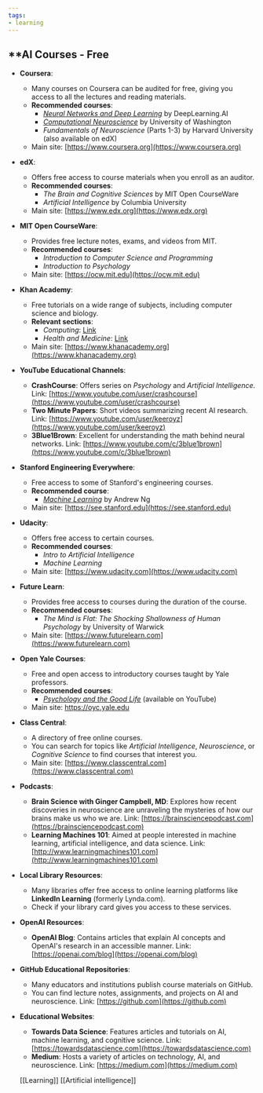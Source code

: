 ```yaml
---
tags:
- learning
---
```


## **AI Courses - Free

- **Coursera**:
    - Many courses on Coursera can be audited for free, giving you access to all the lectures and reading materials.
    - **Recommended courses**:
        - _[Neural Networks and Deep Learning](https://www.coursera.org/learn/neural-networks-deep-learning)_ by DeepLearning.AI
        - _[Computational Neuroscience](https://www.coursera.org/learn/computational-neuroscience)_ by University of Washington
        - _Fundamentals of Neuroscience_ (Parts 1-3) by Harvard University (also available on edX)
    - Main site: [https://www.coursera.org](https://www.coursera.org)
- **edX**:
    - Offers free access to course materials when you enroll as an auditor.
    - **Recommended courses**:
        - _The Brain and Cognitive Sciences_ by MIT Open CourseWare
        - _Artificial Intelligence_ by Columbia University
    - Main site: [https://www.edx.org](https://www.edx.org)
- **MIT Open CourseWare**:
    - Provides free lecture notes, exams, and videos from MIT.
    - **Recommended courses**:
        - _Introduction to Computer Science and Programming_
        - _Introduction to Psychology_
    - Main site: [https://ocw.mit.edu](https://ocw.mit.edu)
- **Khan Academy**:
    - Free tutorials on a wide range of subjects, including computer science and biology.
    - **Relevant sections**:
        - _Computing_: [Link](https://www.khanacademy.org/computing)
        - _Health and Medicine_: [Link](https://www.khanacademy.org/science/health-and-medicine)
    - Main site: [https://www.khanacademy.org](https://www.khanacademy.org)
- **YouTube Educational Channels**:
    - **CrashCourse**: Offers series on _Psychology_ and _Artificial Intelligence_.
        Link: [https://www.youtube.com/user/crashcourse](https://www.youtube.com/user/crashcourse)
    - **Two Minute Papers**: Short videos summarizing recent AI research.
        Link: [https://www.youtube.com/user/keeroyz](https://www.youtube.com/user/keeroyz)
    - **3Blue1Brown**: Excellent for understanding the math behind neural networks.
        Link: [https://www.youtube.com/c/3blue1brown](https://www.youtube.com/c/3blue1brown)
- **Stanford Engineering Everywhere**:
    - Free access to some of Stanford's engineering courses.
    - **Recommended course**:
        - _[Machine Learning](https://see.stanford.edu/Course/CS229)_ by Andrew Ng
    - Main site: [https://see.stanford.edu](https://see.stanford.edu)
- **Udacity**:
    - Offers free access to certain courses.
    - **Recommended courses**:
        - _Intro to Artificial Intelligence_
        - _Machine Learning_
    - Main site: [https://www.udacity.com](https://www.udacity.com)
- **Future Learn**:
    - Provides free access to courses during the duration of the course.
    - **Recommended courses**:
        - _The Mind is Flat: The Shocking Shallowness of Human Psychology_ by University of Warwick
    - Main site: [https://www.futurelearn.com](https://www.futurelearn.com)
- **Open Yale Courses**:
    - Free and open access to introductory courses taught by Yale professors.
    - **Recommended courses**:
        - _[Psychology and the Good Life](https://www.youtube.com/watch?v=9KiG5f-6m4s)_ (available on YouTube)
    - Main site: https://oyc.yale.edu
- **Class Central**:
    - A directory of free online courses.
    - You can search for topics like _Artificial Intelligence_, _Neuroscience_, or _Cognitive Science_ to find courses that interest you.
    - Main site: [https://www.classcentral.com](https://www.classcentral.com)
- **Podcasts**:
    - **Brain Science with Ginger Campbell, MD**: Explores how recent discoveries in neuroscience are unraveling the mysteries of how our brains make us who we are.
        Link: [https://brainsciencepodcast.com](https://brainsciencepodcast.com)
    - **Learning Machines 101**: Aimed at people interested in machine learning, artificial intelligence, and data science.
        Link: [http://www.learningmachines101.com](http://www.learningmachines101.com)
- **Local Library Resources**:
    - Many libraries offer free access to online learning platforms like **LinkedIn Learning** (formerly Lynda.com).
    - Check if your library card gives you access to these services.
- **OpenAI Resources**:
    - **OpenAI Blog**: Contains articles that explain AI concepts and OpenAI's research in an accessible manner.
        Link: [https://openai.com/blog](https://openai.com/blog)
- **GitHub Educational Repositories**:
    - Many educators and institutions publish course materials on GitHub.
    - You can find lecture notes, assignments, and projects on AI and neuroscience.
        Link: [https://github.com](https://github.com)
- **Educational Websites**:
    - **Towards Data Science**: Features articles and tutorials on AI, machine learning, and cognitive science.
        Link: [https://towardsdatascience.com](https://towardsdatascience.com)
    - **Medium**: Hosts a variety of articles on technology, AI, and neuroscience.
        Link: [https://medium.com](https://medium.com)

   [[Learning]]  [[Artificial intelligence]]